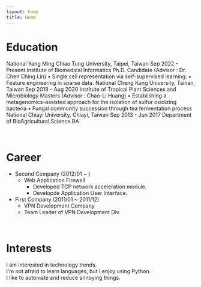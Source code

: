 ```yaml
---
layout: home
title: Home
---
```


# Education
National Yang Ming Chiao Tung University, Taipei, Taiwan Sep 2022 - Present
Institute of Biomedical Informatics
Ph.D. Candidate (Advisor : Dr. Chen Ching Lin)
• Single cell representation via self-supervised learning.
• Feature engineering in sparse data.
National Cheng Kung University, Tainan, Taiwan Sep 2018 - Aug 2020
Institute of Tropical Plant Sciences and Microbiology
Masters (Advisor : Chao-Li Huang)
• Establishing a metagenomics-assisted approach for the isolation of sulfur oxidizing
bacteria
• Fungal community succession through tea fermentation process
National Chiayi University, Chiayi, Taiwan Sep 2013 - Jun 2017
Department of BioAgricultural Science
BA

<br/>

# Career
* Second Company (2012/01 ~ )
  * Web Application Firewall
    * Developed TCP network acceleration module.
    * Developde Application User Interface.
* First Company (2011/01 ~ 2011/12)
  * VPN Development Company
  * Team Leader of VPN Development Div.

<br/>

# Interests
I am interested in technology trends.  
I'm not afraid to learn languages, but I enjoy using Python.  
I like to automate and reduce annoying things.  
